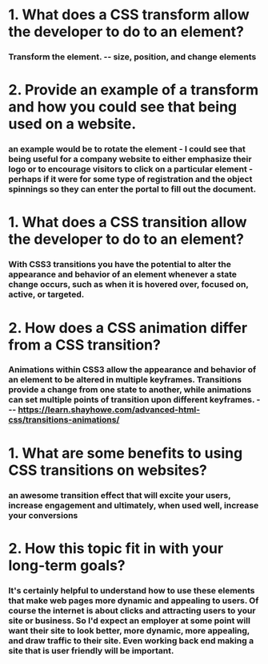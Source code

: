 # 1. What does a CSS transform allow the developer to do to an element?

### Transform the element. -- size, position, and change elements

# 2. Provide an example of a transform and how you could see that being used on a website.

### an example would be to rotate the element - I could see that being useful for a company website to either emphasize their logo or to encourage visitors to click on a particular element - perhaps if it were for some type of registration and the object spinnings so they can enter the portal to fill out the document.

# 1. What does a CSS transition allow the developer to do to an element?

### With CSS3 transitions you have the potential to alter the appearance and behavior of an element whenever a state change occurs, such as when it is hovered over, focused on, active, or targeted. 

# 2. How does a CSS animation differ from a CSS transition?

### Animations within CSS3 allow the appearance and behavior of an element to be altered in multiple keyframes. Transitions provide a change from one state to another, while animations can set multiple points of transition upon different keyframes. --- https://learn.shayhowe.com/advanced-html-css/transitions-animations/

# 1. What are some benefits to using CSS transitions on websites?

### an awesome transition effect that will excite your users, increase engagement and ultimately, when used well, increase your conversions

# 2. How this topic fit in with your long-term goals?

### It's certainly helpful to understand how to use these elements that make web pages more dynamic and appealing to users. Of course the internet is about clicks and attracting users to your site or business. So I'd expect an employer at some point will want their site to look better, more dynamic, more appealing, and draw traffic to their site. Even working back end making a site that is user friendly will be important.
